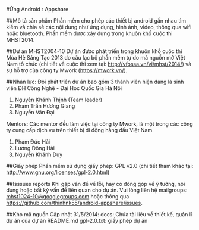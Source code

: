 #Ứng Android : Appshare

##Mô tả sản phẩm
Phần mềm cho phép các thiết bị android gần nhau tìm kiếm và chia sẻ các nội dung như ứng dụng, hình ảnh, video, thông qua wifi hoặc bluetooth. Phần mềm được xây dựng trong khuôn khổ cuộc thi MHST2014.

##Dự án MHST2004-10
Dự án được phát triển trong khuôn khổ cuộc thi Mùa Hè Sáng Tạo 2013 do câu lạc bộ phần mềm tự do mã nguồn mở Việt Nam tổ chức (chi tiết về cuộc thi xem tại: http://vfossa.vn/vi/mhst/2014/) và sự hỗ trợ của công ty Mwork (https://mwork.vn/).

##Nhân lực:
Đội phát triển dự án bao gồm 3 thành viên hiện đang là sinh viên ĐH Công Nghệ - Đại Học Quốc Gia Hà Nội
1. Nguyễn Khánh Thịnh (Team leader)
2. Phạm Trần Hương Giang
3. Nguyễn Văn Đại

Mentors:
Các mentor đều làm việc tại công ty Mwork, là một trong các công ty cung cấp dịch vụ trên thiết bị di động hàng đầu Việt Nam.
1. Phạm Đức Hải
2. Lương Đông Hải
3. Nguyễn Khánh Duy

##Giấy phép
Phần mềm sử dụng giấy phép: GPL v2.0 (chi tiết tham khảo tại: http://www.gnu.org/licenses/gpl-2.0.html)

##Isssues reports
Khi gặp vấn đề về lỗi, hay có đóng góp về ý tưởng, nội dung hoặc bất kỳ vấn đề liên quan cho dự án. Vui lòng liên hệ mailgroups: mhst1024-10@googlegroups.com hoặc thông qua https://github.com/thinhnk55/android-appshare/issues.

##Kho mã nguồn
Cập nhật 31/5/2014:
docs: Chứa tài liệu về thiết kế, quản lí dự án của dự án
README.md
gpl-2.0.txt: giấy phép dự án




